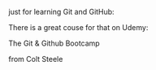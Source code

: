 just for learning Git and GitHub:

There is a great couse for that on Udemy: 


The Git & Github Bootcamp

from Colt Steele
